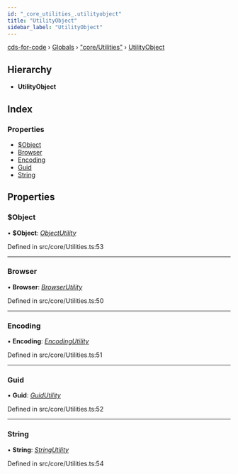 ```yaml
---
id: "_core_utilities_.utilityobject"
title: "UtilityObject"
sidebar_label: "UtilityObject"
---
```


[cds-for-code](../index.md) › [Globals](../globals.md) › ["core/Utilities"](../modules/_core_utilities_.md) › [UtilityObject](_core_utilities_.utilityobject.md)

## Hierarchy

* **UtilityObject**

## Index

### Properties

* [$Object](_core_utilities_.utilityobject.md#object)
* [Browser](_core_utilities_.utilityobject.md#browser)
* [Encoding](_core_utilities_.utilityobject.md#encoding)
* [Guid](_core_utilities_.utilityobject.md#guid)
* [String](_core_utilities_.utilityobject.md#string)

## Properties

###  $Object

• **$Object**: *[ObjectUtility](_core_utilities_.objectutility.md)*

Defined in src/core/Utilities.ts:53

___

###  Browser

• **Browser**: *[BrowserUtility](_core_utilities_.browserutility.md)*

Defined in src/core/Utilities.ts:50

___

###  Encoding

• **Encoding**: *[EncodingUtility](_core_utilities_.encodingutility.md)*

Defined in src/core/Utilities.ts:51

___

###  Guid

• **Guid**: *[GuidUtility](_core_utilities_.guidutility.md)*

Defined in src/core/Utilities.ts:52

___

###  String

• **String**: *[StringUtility](_core_utilities_.stringutility.md)*

Defined in src/core/Utilities.ts:54
